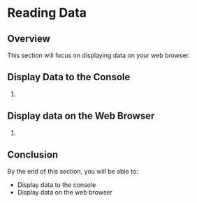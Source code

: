 # Reading Data

## Overview

This section will focus on displaying data on your web browser. <!-- add more stuff here -->

## Display Data to the Console

1. 

## Display data on the Web Browser

1. 

## Conclusion

By the end of this section, you will be able to:

- Display data to the console
- Display data on the web browser
